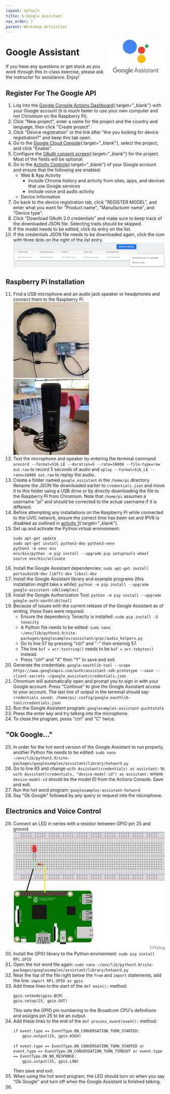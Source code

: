 ```yaml
---
layout: default
title: 6-Google Assistant
nav_order: 7
parent: Workshop Activities
---
```


<img src="images/act-6/logo-6.png" alt="google assistant" style="float:right;width:180px;">

# Google Assistant

If you have any questions or get stuck as you work through this in-class exercise, please ask the instructor for assistance. Enjoy!

## Register For The Google API
1.  Log into the [Google Console Actions Dashboard](https://console.actions.google.com/){:target="_blank"} with your Google account (it is much faster to use your own computer and not Chromium on the Raspberry Pi).
2.  Click "New project", enter a name for the project and the country and language, then click "Create project".
3.  Click "Device registration" or the link after "Are you looking for device registration?" and keep this tab open.
4.  Go to the [Google Cloud Console](https://console.cloud.google.com/apis/library/embeddedassistant.googleapis.com){:target="_blank"}, select the project, and click "Enable".
5.  Configure the [OAuth consent screen](https://console.developers.google.com/apis/credentials/consent){:target="_blank"} for the project. Most of the fields will be optional.
6.  Go to the [Activity Controls](https://myaccount.google.com/activitycontrols){:target="_blank"} of your Google account and ensure that the following are enabled:
    -   Web & App Activity
        -   Include Chrome history and activity from sites, apps, and devices that use Google services
        -   Include voice and audio activity
    -   Device Information
7.  Go back to the device registration tab, click "REGISTER MODEL", and enter what you want for "Product name", "Manufacturer name", and "Device type".
8.  Click "Download OAuth 2.0 credentials" and make sure to keep track of the downloaded JSON file. Selecting traits should be skipped.
9.  If the model needs to be edited, click its entry on the list.
10.  If the credentials JSON file needs to be downloaded again, click the icon with three dots on the right of the list entry. <img src="images/act-6/model-options.png" alt="model options" style="float:center;">

## Raspberry Pi Installation
11.  Find a USB microphone and an audio jack speaker or headphones and connect them to the Raspberry Pi. <br> <img src="images/act-6/raspberry-pi.png" alt="model options" style="float:center;width:240px;"> <img src="images/act-6/microphone.png" alt="model options" style="float:center;width:240px;">
12.  Test the microphone and speaker by entering the terminal command `arecord --format=S16_LE --duration=5 --rate=16000 --file-type=raw out.raw` to record 5 seconds of audio and `aplay --format=S16_LE --rate=16000 out.raw` to replay the audio.
13.  Create a folder named `google_assistant` in the `/home/pi` directory. Rename the JSON file downloaded earlier to `credentials.json` and move it to this folder using a USB drive or by directly downloading the file to the Raspberry Pi from Chromium. Note that `/home/pi` assumes a username "pi" and should be corrected to the actual username if it is different.
14.  Before attempting any installations on the Raspberry Pi while connected to the UVIC network, ensure the correct time has been set and IPV6 is disabled as outlined in [activity 1](https://uviclibraries.github.io/raspberrypi/act-1.html){:target="_blank"}.
15.  Set up and activate the Python virtual environment:
     ```
     sudo apt-get update
     sudo apt-get install python3-dev python3-venv
     python3 -m venv env
     env/bin/python -m pip install --upgrade pip setuptools wheel
     source env/bin/activate
     ```
16.  Install the Google Assistant dependencies: `sudo apt-get install portaudio19-dev libffi-dev libssl-dev`
17.  Install the Google Assistant library and example programs (this installation might take a while): `python -m pip install --upgrade google-assistant-sdk[samples]`
18.  Install the Google Authorization Tool: `python -m pip install --upgrade google-auth-oauthlib[tool]`
19.  Because of issues with the current release of the Google Assistant as of writing, these fixes were required:
     -   Ensure the dependency Tenacity is installed: `sudo pip install -U tenacity`
     -   A Python file needs to be edited: `sudo nano ~/env/lib/python3.9/site-packages/googlesamples/assistant/grpc/audio_helpers.py`
     -   Go to line 57 by pressing "ctrl" and "-" then entering 57.
     -   The line `buf = arr.tostring()` needs to be `buf = arr.tobytes()` instead.
     -   Press "ctrl" and "X" then "Y" to save and exit.
20.  Generate the credentials: `google-oauthlib-tool --scope https://www.googleapis.com/auth/assistant-sdk-prototype --save --client-secrets ~/google_assistant/credentials.json`
21.  Chromium will automatically open and prompt you to sign in with your Google account. Press "Continue" to give the Google Assistant access to your account. The last line of output in the terminal should say: `credentials saved: /home/pi/.config/google-oauthlib-tool/credentials.json`
22.  Run the Google Assistant program: `googlesamples-assistant-pushtotalk`
23.  Press the enter key and try talking into the microphone.
24.  To close the program, press "ctrl" and "C" twice.

## "Ok Google..."
25.  In order for the hot word version of the Google Assistant to run properly, another Python file needs to be edited: `sudo nano ~/env/lib/python3.9/site-packages/googlesamples/assistant/library/hotword.py`
26.  Go to line 65 and change `with Assistant(credentials) as assistant:` to `with Assistant(credentials, "device-model-id") as assistant:` where `device-model-id` should be the model ID from the Actions Console. Save and exit.
27.  Run the hot word program: `googlesamples-assistant-hotword`
28.  Say "Ok Google" followed by any query or request into the microphone.

## Electronics and Voice Control
29.  Connect an LED in series with a resistor between GPIO pin 25 and ground. <br><img src="images/act-5/pi-blink-diagram.png" alt="blink" style="float:center;width:480px;">
30.  Install the GPIO library to the Python environment: `sudo pip install RPi.GPIO`
31.  Open the hot word file again: `sudo nano ~/env/lib/python3.9/site-packages/googlesamples/assistant/library/hotword.py`
32.  Near the top of the file right below the `from` and `import` statements, add the line: `import RPi.GPIO as gpio`
33.  Add these lines to the start of the `def main():` method:
     ```
     gpio.setmode(gpio.BCM)
     gpio.setup(25, gpio.OUT)
     ```
     This sets the GPIO pin numbering to the Broadcom CPU's definitions and assigns pin 25 to be an output.
34.  Add these lines to the end of the `def process_event(event):` method:
     ```
     if event.type == EventType.ON_CONVERSATION_TURN_STARTED:
         gpio.output(25, gpio.HIGH)

     if event.type == EventType.ON_CONVERSATION_TURN_STARTED or event.type == EventType.ON_CONVERSATION_TURN_TIMEOUT or event.type == EventType.ON_NO_RESPONSE:
         gpio.output(25, gpio.LOW)
     ```
     Then save and exit.
35.  When using the hot word program, the LED should turn on when you say "Ok Google" and turn off when the Google Assistant is finished talking.
36.  
